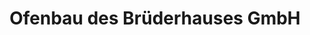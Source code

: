 ---
title: "Ofenbau des Brüderhauses GmbH"
url: /neuwied/ofenbau-des-bruederhauses-gmbh/
shop: Kamine & Öfen
---